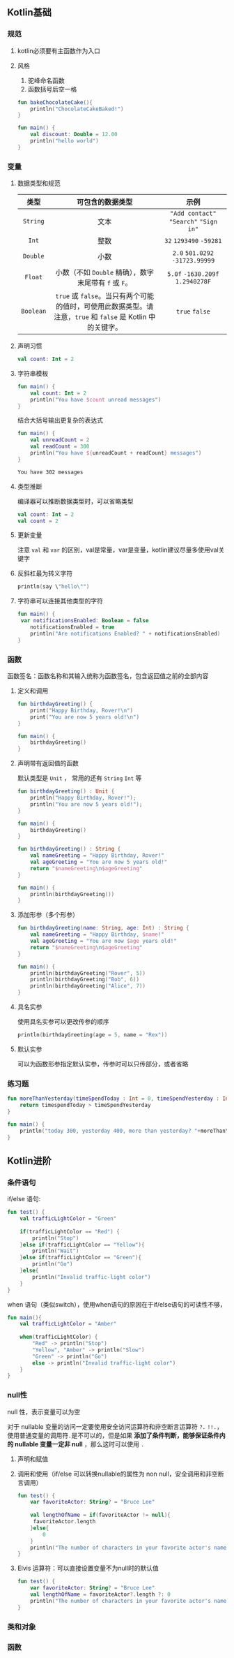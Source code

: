 ## Kotlin基础

### 规范

1. kotlin必须要有主函数作为入口

2. 风格

   1. 驼峰命名函数
   2. 函数括号后空一格

   ```kotlin
   fun bakeChocolateCake(){
       println("ChocolateCakeBaked!")
   }
   
   fun main() {
       val discount: Double = 12.00
       println("hello world")
   }
   ```

### 变量

1. 数据类型和规范

   | **类型**  |                     **可包含的数据类型**                     |                **示例**                |
   | :-------: | :----------------------------------------------------------: | :------------------------------------: |
   | `String`  |                             文本                             | `"Add contact"` `"Search"` `"Sign in"` |
   |   `Int`   |                             整数                             |        `32` `1293490` `-59281`         |
   | `Double`  |                             小数                             |    `2.0` `501.0292` `-31723.99999`     |
   |  `Float`  |    小数（不如 `Double` 精确），数字末尾带有 `f` 或 `F`。     |    `5.0f` `-1630.209f` `1.2940278F`    |
   | `Boolean` | `true` 或 `false`。当只有两个可能的值时，可使用此数据类型。请注意，`true` 和 `false` 是 Kotlin 中的关键字。 |             `true` `false`             |

2. 声明习惯

   ```kotlin
   val count: Int = 2
   ```

3. 字符串模板

   ```kotlin
   fun main() {
       val count: Int = 2
       println("You have $count unread messages")
   }
   ```

   结合大括号输出更复杂的表达式

   ```kotlin
   fun main() {
       val unreadCount = 2
       val readCount = 300
       println("You have ${unreadCount + readCount} messages")
   }
   ```

   ```bash
   You have 302 messages
   ```

4. 类型推断

   编译器可以推断数据类型时，可以省略类型

   ```kotlin
   val count: Int = 2
   val count = 2
   ```

5. 更新变量

   注意 `val` 和 `var` 的区别，val是常量，var是变量，kotlin建议尽量多使用val关键字

6. 反斜杠最为转义字符

   ```kotlin
   println(say \"hello\"")
   ```

7. 字符串可以连接其他类型的字符

   ```kotlin
   fun main() {
   	var notificationsEnabled: Boolean = false
       notificationsEnabled = true
       println("Are notifications Enabled? " + notificationsEnabled)
   }
   ```

### 函数

函数签名：函数名称和其输入统称为函数签名，包含返回值之前的全部内容

1. 定义和调用

   ```kotlin
   fun birthdayGreeting() {
       print("Happy Birthday, Rover!\n")
       print("You are now 5 years old!\n")
   }
   
   fun main() {
       birthdayGreeting()
   }
   ```

2. 声明带有返回值的函数

   默认类型是 `Unit` ， 常用的还有 `String` `Int` 等

   ```kotlin 
   fun birthdayGreeting() : Unit {
       println("Happy Birthday, Rover!");
       println("You are now 5 years old!");
   }
   
   fun main() {
       birthdayGreeting()
   }
   ```

   ```kotlin
   fun birthdayGreeting() : String {
       val nameGreeting = "Happy Birthday, Rover!"
       val ageGreeting = "You are now 5 years old!"
       return "$nameGreeting\n$ageGreeting"
   }
   
   fun main() {
       println(birthdayGreeting())
   }
   ```

3. 添加形参（多个形参）

   ```kotlin
   fun birthdayGreeting(name: String, age: Int) : String {
       val nameGreeting = "Happy Birthday, $name!"
       val ageGreeting = "You are now $age years old!"
       return "$nameGreeting\n$ageGreeting"
   }
   
   fun main() {
       println(birthdayGreeting("Rover", 5))
       println(birthdayGreeting("Bob", 6))
       println(birthdayGreeting("Alice", 7))
   }
   ```

4. 具名实参

   使用具名实参可以更改传参的顺序

   ```kotlin
   println(birthdayGreeting(age = 5, name = "Rex"))
   ```

5. 默认实参

   可以为函数形参指定默认实参，传参时可以只传部分，或者省略

### 练习题

```kotlin
fun moreThanYesterday(timeSpendToday : Int = 0, timeSpendYesterday : Int = 0) : Boolean {
    return timespendToday > timeSpendYesterday
}

fun main() {
    println("today 300, yesterday 400, more than yesterday? "+moreThanYesterday(500 ,400))
}
```

## Kotlin进阶

### 条件语句

if/else 语句:

```kotlin
fun test() {
	val trafficLightColor = "Green"
    
    if(trafficLightColor == "Red") {
        println("Stop")
    }else if(trafficLightColor == "Yellow"){
        println("Wait")
    }else if(trafficLightColor == "Green"){
        println("Go")
    }else{
        println("Invalid traffic-light color")
    }
}
```

when 语句（类似switch），使用when语句的原因在于if/else语句的可读性不够，

```kotlin
fun main(){
	val trafficLightColor = "Amber"
    
    when(trafficLightColor) {
        "Red" -> println("Stop") 
        "Yellow", "Amber" -> println("Slow") 
        "Green" -> println("Go") 
        else -> println("Invalid traffic-light color")
    }
}
```

### null性

null 性，表示变量可以为空

对于 nullable 变量的访问一定要使用安全访问运算符和非空断言运算符 `?.` `!!.`，使用普通变量的调用符`.`是不可以的，但是如果 **添加了条件判断，能够保证条件内的 nullable 变量一定非 null** ，那么这时可以使用 `.`

1. 声明和赋值

2. 调用和使用（if/else 可以转换nullable的属性为 non null，安全调用和非空断言调用）

   ```kotlin
   fun test() {
       var favoriteActor: String? = "Bruce Lee"
       
       val lengthOfName = if(favoriteActor != null){
       	favoriteActor.length
       }else{
           0
       }
       println("The number of characters in your favorite actor's name is $lengthOfName.")
   }
   ```

3. Elvis 运算符：可以直接设置变量不为null时的默认值

   ```kotlin
   fun test() {
       var favoriteActor: String? = "Bruce Lee"
       val lengthOfName = favoriteActor?.length ?: 0
       println("The number of characters in your favorite actor's name is $lengthOfName.")
   }
   ```



### 类和对象

### 函数
